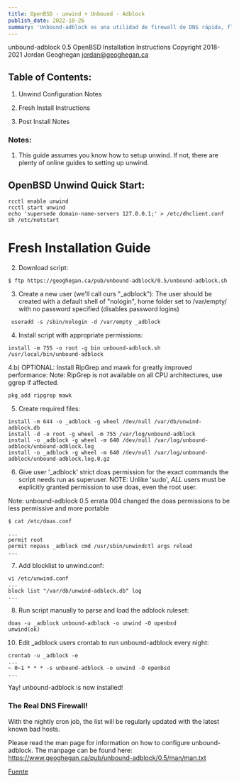 ```yaml
---
title: OpenBSD - unwind + Unbound - Adblock 
publish_date: 2022-10-26
summary: 'Unbound-adblock es una utilidad de firewall de DNS rápida, flexible y fácil de usar. Le permite bloquear contenido en línea no deseado en toda su red.' 
---
```


unbound-adblock 0.5 OpenBSD Installation Instructions 
Copyright 2018-2021 Jordan Geoghegan <jordan@geoghegan.ca>


## Table of Contents:

1) Unwind Configuration Notes

2) Fresh Install Instructions

3) Post Install Notes

### Notes:

1) This guide assumes you know how to setup unwind. If not, there are plenty of online guides to setting up unwind.

## OpenBSD Unwind Quick Start:

```
rcctl enable unwind
rcctl start unwind
echo 'supersede domain-name-servers 127.0.0.1;' > /etc/dhclient.conf
sh /etc/netstart
```

# Fresh Installation Guide 

2) Download script:


```
$ ftp https://geoghegan.ca/pub/unbound-adblock/0.5/unbound-adblock.sh
```

3) Create a new user (we'll call ours "_adblock"):
 The user should be created with a default shell of "nologin", home folder set to /var/empty/ with no password specified (disables password logins)


```
 useradd -s /sbin/nologin -d /var/empty _adblock
```

4) Install script with appropriate permissions:

```
install -m 755 -o root -g bin unbound-adblock.sh /usr/local/bin/unbound-adblock
```

4.b) OPTIONAL: Install RipGrep and mawk for greatly improved performance:
Note: RipGrep is not available on all CPU architectures, use ggrep if affected.


```
pkg_add ripgrep mawk
```

5) Create required files:


```
install -m 644 -o _adblock -g wheel /dev/null /var/db/unwind-adblock.db
install -d -o root -g wheel -m 755 /var/log/unbound-adblock
install -o _adblock -g wheel -m 640 /dev/null /var/log/unbound-adblock/unbound-adblock.log
install -o _adblock -g wheel -m 640 /dev/null /var/log/unbound-adblock/unbound-adblock.log.0.gz
```

6) Give user '_adblock' strict doas permission for the exact commands the 
script needs run as superuser. NOTE: Unlike 'sudo', _ALL_ users must be explicitly granted permission to use doas, even the root user.

Note: unbound-adblock 0.5 errata 004 changed the doas permissions to be less permissive and more portable 
 
```
$ cat /etc/doas.conf

...
permit root
permit nopass _adblock cmd /usr/sbin/unwindctl args reload
...
```

7) Add blocklist to unwind.conf:


```
vi /etc/unwind.conf
...
block list "/var/db/unwind-adblock.db" log
...

```

8) Run script manually to parse and load the adblock ruleset:

```
doas -u _adblock unbound-adblock -o unwind -O openbsd
unwind(ok)
```

10) Edit _adblock users crontab to run unbound-adblock every night:

```
crontab -u _adblock -e
...
~ 0~1 * * *	-s unbound-adblock -o unwind -O openbsd
...
```
Yay! unbound-adblock is now installed!


### The Real DNS Firewall!


With the nightly cron job, the list will be regularly updated with
the latest known bad hosts.

Please read the man page for information on how to configure unbound-adblock.
The manpage can be found here: https://www.geoghegan.ca/pub/unbound-adblock/0.5/man/man.txt

[Fuente](https://www.geoghegan.ca/unbound-adblock.html)


